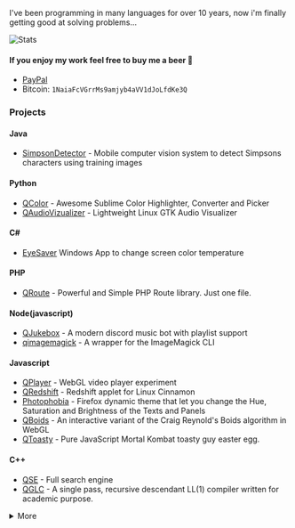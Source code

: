I've been programming in many languages for over 10 years, now i'm finally getting good at solving problems...

![Stats](https://github-readme-stats.vercel.app/api?username=raphaelquintao&layout=default&show_icons=true&hide_border=true&disable_animations=true&locale=en&bg_color=161b22&title_color=c9d1d9&text_color=c9d1d9&icon_color=fe428e&cache_seconds=1800&hide_title=true&custom_title=Hi%20there!)


#### If you enjoy my work feel free to buy me a beer :beer:
 - [PayPal](https://www.paypal.com/cgi-bin/webscr?cmd=_s-xclick&hosted_button_id=ZLHQD3GQ5YNR6&source=url)
 - Bitcoin: ```1NaiaFcVGrrMs9amjyb4aVV1dJoLfdKe3Q```

### Projects
#### Java
- [SimpsonDetector](https://github.com/raphaelquintao/SimpsonDetector) - Mobile computer vision system to detect Simpsons characters using training images

#### Python
- [QColor](https://github.com/raphaelquintao/QColor) - Awesome Sublime Color Highlighter, Converter and Picker 
- [QAudioVizualizer](https://github.com/raphaelquintao/QAudioVisualizer) - Lightweight Linux GTK Audio Visualizer

#### C#
- [EyeSaver](https://github.com/raphaelquintao/EyeSaver) Windows App to change screen color temperature

#### PHP
- [QRoute](https://github.com/raphaelquintao/QRoute) - Powerful and Simple PHP Route library. Just one file. 

#### Node(javascript)
- [QJukebox](https://github.com/raphaelquintao/QJukebox) - A modern discord music bot with playlist support
- [qimagemagick](https://github.com/raphaelquintao/node-qimagemagick) - A wrapper for the ImageMagick CLI

#### Javascript
- [QPlayer](https://github.com/raphaelquintao/QPlayer) - WebGL video player experiment
- [QRedshift](https://github.com/raphaelquintao/QRedshift) - Redshift applet for Linux Cinnamon  
- [Photophobia](https://github.com/raphaelquintao/PhotophobiaFirefox) - Firefox dynamic theme that let you change the Hue, Saturation and Brightness of the Texts and Panels
- [QBoids](https://github.com/raphaelquintao/QBoids) - An interactive variant of the Craig Reynold's Boids algorithm in WebGL  
- [QToasty](https://github.com/raphaelquintao/QToasty) - Pure JavaScript Mortal Kombat toasty guy easter egg. 

#### C++
- [QSE](https://github.com/raphaelquintao/QSE) - Full search engine
- [QGLC](https://github.com/raphaelquintao/QGLC) - A single pass, recursive descendant LL(1) compiler written for academic purpose. 

<details closed>
<summary>More</summary>
<br>
Nothing here yet...

</details>
